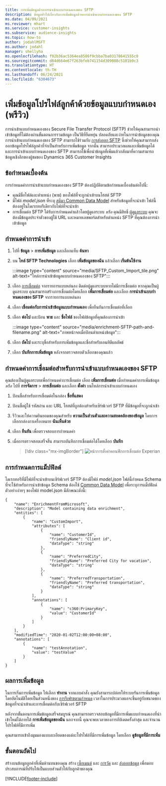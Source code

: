 ```yaml
---
title: การเพิ่มข้อมูลด้วยการนําเข้าแบบกําหนดเองของ SFTP
description: ข้อมูลทั่วไปเกี่ยวกับการเพิ่มข้อมูลด้วยการนําเข้าแบบกําหนดเองของ SFTP
ms.date: 04/09/2021
ms.reviewer: mhart
ms.service: customer-insights
ms.subservice: audience-insights
ms.topic: how-to
author: jodahlMSFT
ms.author: jodahl
manager: shellyha
ms.openlocfilehash: f92b36ac5364ea8586f9cbba7ba03178641555c0
ms.sourcegitcommit: d84d664e67f263bfeb741154d309088c5101b9c3
ms.translationtype: HT
ms.contentlocale: th-TH
ms.lasthandoff: 06/24/2021
ms.locfileid: "6304673"
---
```

# <a name="enrich-customer-profiles-with-custom-data-preview"></a>เพิ่มข้อมูลโปรไฟล์ลูกค้าด้วยข้อมูลแบบกำหนดเอง (พรีวิว)

การนำเข้าแบบกำหนดเองของ Secure File Transfer Protocol (SFTP) ช่วยให้คุณสามารถนำเข้าข้อมูลที่ไม่ต้องผ่านขั้นตอนการรวมข้อมูล เป็นวิธีที่ยืดหยุ่น ปลอดภัยและง่ายในการนำข้อมูลของคุณ การนำเข้าแบบกำหนดเองของ SFTP สามารถใช้ร่วมกับ [การส่งออก SFTP](export-sftp.md) ซึ่งช่วยให้คุณสามารถส่งออกข้อมูลโปรไฟล์ลูกค้าที่จำเป็นสำหรับการเพิ่มข้อมูล จากนั้น สามารถประมวลผลและเพิ่มข้อมูลได้ และการนำเข้าแบบกำหนดเองของ SFTP สามารถใช้เพื่อนำข้อมูลที่เพิ่มแล้วกลับมาที่ความสามารถข้อมูลเชิงลึกของผู้ชมของ Dynamics 365 Customer Insights

## <a name="prerequisites"></a>ข้อกำหนดเบื้องต้น

การกำหนดค่าการนําเข้าแบบกําหนดเองของ SFTP ต้องปฏิบัติตามข้อกำหนดเบื้องต้นต่อไปนี้:

- คุณมีชื่อไฟล์และตำแหน่ง (พาธ) ของไฟล์ที่จะถูกนำเข้าบนโฮสต์ SFTP
- มีไฟล์ *model.json* ที่ระบุ [สคีมา Common Data Model](/common-data-model/) สำหรับข้อมูลที่จะนำเข้า ไฟล์นี้ต้องอยู่ในไดเรกทอรีเดียวกับไฟล์ที่จะนำเข้า
- การเชื่อมต่อ SFTP ได้รับการกำหนดค่าแล้วโดยผู้ดูแลระบบ *หรือ* คุณมีสิทธิ์ [ผู้ดูแลระบบ](permissions.md#administrator) คุณจะต้องมีข้อมูลประจำตัวของผู้ใช้ URL และหมายเลขพอร์ตสำหรับตำแหน่ง SFTP ที่คุณต้องการนำเข้าข้อมูล


## <a name="configure-the-import"></a>กำหนดค่าการนำเข้า

1. ไปที่ **ข้อมูล** > **การเพิ่มข้อมูล** และเลือกแท็บ **ค้นหา**

1. บน **ไทล์ SFTP Technologies** เลือก **เพิ่มข้อมูลของฉัน** แล้วเลือก **เริ่มต้นใช้งาน**

   :::image type="content" source="media/SFTP_Custom_Import_tile.png" alt-text="ไทล์การนำเข้าข้อมูลแบบกำหนดเองของ SFTP":::

1. เลือก [การเชื่อมต่อ](connections.md) จากรายการแบบหล่นลง ติดต่อผู้ดูแลระบบหากไม่มีการเชื่อมต่อ หากคุณเป็นผู้ดูแลระบบ คุณสามารถสร้างการเชื่อมต่อโดยเลือก **เพิ่มการเชื่อมต่อ** และเลือก **การนําเข้าแบบกําหนดเองของ SFTP** จากรายการแบบหล่นลง

1. เลือก **เชื่อมต่อกับการนำเข้าข้อมูลแบบกำหนดเอง** เพื่อยืนยันการเชื่อมต่อที่เลือก

1.  เลือก **ต่อไป** และป้อน **พาธ** และ **ชื่อไฟล์** ของไฟล์ข้อมูลที่คุณต้องการนำเข้า

    :::image type="content" source="media/enrichment-SFTP-path-and-filename.png" alt-text="ภาพหน้าจอเมื่อป้อนตำแหน่งข้อมูล":::

1. เลือก **ถัดไป** และระบุชื่อสำหรับการเพิ่มข้อมูลและชื่อสำหรับเอนทิตีผลลัพธ์ 

1. เลือก **บันทึกการเพิ่มข้อมูล** หลังจากตรวจสอบตัวเลือกของคุณแล้ว

## <a name="configure-the-connection-for-sftp-custom-import"></a>กำหนดค่าการเชื่อมต่อสำหรับการนำเข้าแบบกำหนดเองของ SFTP 

คุณต้องเป็นผู้ดูแลระบบเพื่อกำหนดค่าการเชื่อมต่อ เลือก **เพิ่มการเชื่อมต่อ** เมื่อกำหนดค่าการเพิ่มข้อมูล *หรือ* ไปที่ **การจัดการ** > **การเชื่อมต่อ** และเลือก **ตั้งค่า** บนไทล์การนำเข้าแบบกำหนดเอง

1. ป้อนชื่อสำหรับการเชื่อมต่อในกล่อง **ชื่อที่แสดง**

1. ป้อนชื่อผู้ใช้ รหัสผ่าน และ URL โฮสต์ที่ถูกต้องสำหรับเซิร์ฟเวอร์ SFTP ที่มีข้อมูลที่จะถูกนำเข้า

1. รีวิวและให้ความยินยอมของคุณสำหรับ **ความเป็นส่วนตัวและความสอดคล้องของข้อมูล** โดยการเลือกกล่องกาเครื่องหมาย **ฉันเห็นด้วย**

1. เลือก **ยืนยัน** เพื่อตรวจสอบการกำหนดค่า

1. เมื่อการตรวจสอบเสร็จสิ้น สามารถบันทึกการเชื่อมต่อได้โดยเลือก **บันทึก**

   > [!div class="mx-imgBorder"]
   > ![หน้าการตั้งค่าคอนฟิกการเชื่อมต่อ Experian](media/enrichment-SFTP-connection.png "หน้าการตั้งค่าคอนฟิกการเชื่อมต่อ Experian")


## <a name="defining-field-mappings"></a>การกำหนดการแม็ปฟิลด์ 

ไดเรกทอรีที่มีไฟล์ที่จะนำเข้าบนเซิร์ฟเวอร์ SFTP ต้องมีไฟล์ *model.json* ไฟล์นี้กำหนด Schema ที่จะใช้สำหรับการนำเข้าข้อมูล Schema ต้องใช้ [Common Data Model](/common-data-model/) เพื่อระบุการแม็ปฟิลด์ ตัวอย่างง่ายๆ ของไฟล์ model.json มีลักษณะดังนี้:

```
{
    "name": "EnrichmentFromMicrosoft",
    "description": "Model containing data enrichment",
    "entities": [
        {
            "name": "CustomImport",
            "attributes": [
                {
                    "name": "CustomerId",
                    "friendlyName": "Client id",
                    "dataType": "string"
                },
                {
                    "name": "PreferredCity",
                    "friendlyName": "Preferred City for vacation",
                    "dataType": "string"
                },
                {
                    "name": "PreferredTransportation",
                    "friendlyName": "Preferred transportation",
                    "dataType": "string"
                }
            ],
            "annotations": [
                {
                    "name": "c360:PrimaryKey",
                    "value": "CustomerId"
                }
            ]
        }
    ],
    "modifiedTime": "2020-01-02T12:00:00+08:00",
    "annotations": [
        {
            "name": "testAnnotation",
            "value": "testValue"
        }
    ]
}
```

## <a name="enrichment-results"></a>ผลการเพิ่มข้อมูล

ในการเริ่มการเพิ่มข้อมูล ให้เลือก **ทำงาน** จากแถบคำสั่ง คุณยังสามารถปล่อยให้ระบบรันการเพิ่มข้อมูลโดยอัตโนมัติโดยเป็นส่วนหนึ่งของ [การรีเฟรชตามกำหนด](system.md#schedule-tab) เวลาในการประมวลผลจะขึ้นอยู่กับขนาดของข้อมูลที่จะนำเข้าและการเชื่อมต่อกับเซิร์ฟเวอร์ SFTP

หลังจากขั้นตอนการเพิ่มข้อมูลเสร็จสมบูรณ์ คุณสามารถตรวจสอบข้อมูลที่มีการเพิ่มแบบกำหนดเองที่นำเข้าใหม่ได้ภายใต้ **การเพิ่มข้อมูลของฉัน** นอกจากนี้ คุณจะพบเวลาของการอัปเดตครั้งล่าสุด และจำนวนโปรไฟล์ที่มีการเพิ่ม

คุณสามารถเข้าถึงมุมมองแบบละเอียดของแต่ละโปรไฟล์ที่มีการเพิ่มข้อมูล โดยเลือก **ดูข้อมูลที่มีการเพิ่ม**

## <a name="next-steps"></a>ขั้นตอนถัดไป

สร้างบนข้อมูลลูกค้าที่เพิ่มด้านบนของคุณ สร้าง [เซ็กเมนต์](segments.md) และ [การวัด](measures.md) และ [ส่งออกข้อมูล](export-destinations.md) เพื่อมอบประสบการณ์ที่ปรับให้เป็นแบบส่วนตัวให้กับลูกค้าของคุณ

[!INCLUDE[footer-include](../includes/footer-banner.md)]
